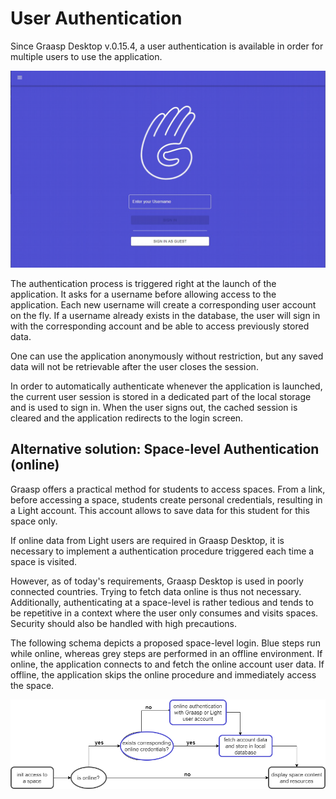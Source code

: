 # User Authentication

Since Graasp Desktop v.0.15.4, a user authentication is available in order for multiple users to use the application.

![Login Screen](./img/loginScreen.png)

The authentication process is triggered right at the launch of the application. It asks for a username before allowing access to the application. Each new username will create a corresponding user account on the fly. If a username already exists in the database, the user will sign in with the corresponding account and be able to access previously stored data.

One can use the application anonymously without restriction, but any saved data will not be retrievable after the user closes the session.

In order to automatically authenticate whenever the application is launched, the
current user session is stored in a dedicated part of the local storage and is used to sign
in. When the user signs out, the cached session is cleared and the application redirects
to the login screen.

## Alternative solution: Space-level Authentication (online)

Graasp offers a practical method for students to access spaces. From a link, before accessing a space, students create personal credentials, resulting in a Light account. This account allows to save data for this student for this space only.

If online data from Light users are required in Graasp Desktop, it is necessary to implement a authentication procedure triggered each time a space is visited.

However, as of today's requirements, Graasp Desktop is used in poorly connected countries. Trying to fetch data online is thus not necessary. Additionally, authenticating at a space-level is rather tedious and tends to be repetitive in a context where the user only consumes and visits spaces. Security should also be handled with high precautions.

The following schema depicts a proposed space-level login. Blue steps run while online, whereas grey steps are performed in an offline environment. If online, the application connects to and fetch the online account user data. If offline, the application skips the online procedure and immediately access the space.

![Space-level Authentication Flowchart](./img/spaceLevelAuthentication.png)
